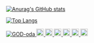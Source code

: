 [![Anurag's GitHub stats](https://github-readme-stats.vercel.app/api?username=GOD-oda)](https://github.com/anuraghazra/github-readme-stats)

[![Top Langs](https://github-readme-stats.vercel.app/api/top-langs/?username=GOD-oda)](https://github.com/anuraghazra/github-readme-stats)

<p align="left">
  <a href="https://github.com/GOD-oda/GOD-oda/">
    <img src="https://komarev.com/ghpvc/?username=GOD-oda" alt="GOD-oda" />
  </a>
  <a href="http://twitter.com/GOD-oda">
    <img height="20" src="https://img.shields.io/twitter/follow/GOD-oda?label=Twitter&logo=twitter&style=flat" />
  </a>
  <a href="https://github.com/GOD-oda">
    <img height="20" src="https://img.shields.io/github/followers/GOD-oda?label=follow&logo=github&style=flat" />
  </a>
  <a href="https://www.reddit.com/user/GOD-oda">
    <img height="20" src="https://img.shields.io/reddit/user-karma/combined/GOD-oda?label=Reddit&logo=reddit&style=flat" />
  </a>
  <a href="https://stackoverflow.com/users/5720201/GOD-oda">
    <img height="20" src="https://img.shields.io/stackexchange/stackoverflow/r/5720201?label=StackOverflow&logo=stack-overflow&style=flat" />
  </a>
  <a href="http://qiita.com/GOD-oda">
    <img height="20" src="https://qiita-badge.apiapi.app/s/GOD-oda/posts.svg" />
  </a>
  <//qiita.com/GOD-oda">
    <img height="20" src="https://qiita-badge.apiapi.app/s/GOD-oda/contributions.svg" />
  </a>
</p>
